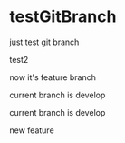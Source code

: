 # testGitBranch

just test git branch

test2

now it's feature branch

current branch is develop

current branch is develop

new feature
